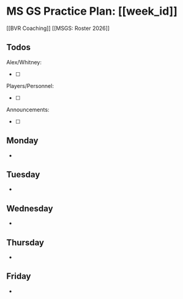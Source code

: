 # MS GS Practice Plan: [[week_id]]

[[BVR Coaching]]
[[MSGS: Roster 2026]]

## Todos

Alex/Whitney:

- [ ]

Players/Personnel:

- [ ]

Announcements:

- [ ]

## Monday

-

## Tuesday

-

## Wednesday

-

## Thursday

-

## Friday

-
